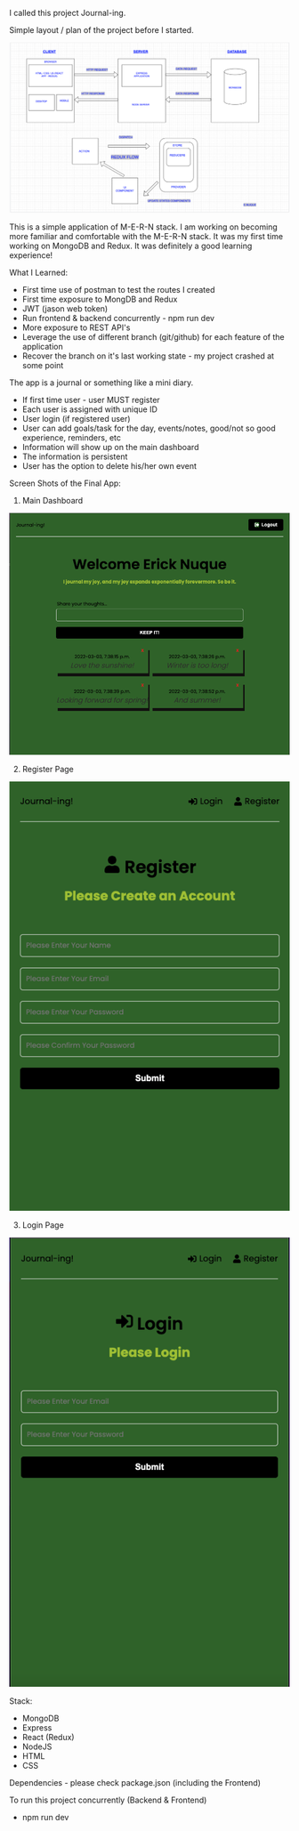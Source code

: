 I called this project Journal-ing. 

Simple layout / plan of the project before I started.

!["PlanLayout"](https://github.com/enukeWebDev/MERN_App/blob/main/frontend/asset/Plan:Layout.png?raw=true)

This is a simple application of M-E-R-N stack. I am working on becoming more familiar and comfortable with the M-E-R-N stack. It was my first time working on MongoDB and Redux. It was definitely a good learning experience!

What I Learned:
  - First time use of postman to test the routes I created
  - First time exposure to MongDB and Redux 
  - JWT (jason web token)
  - Run frontend & backend concurrently - npm run dev
  - More exposure to REST API's
  - Leverage the use of different branch (git/github) for each feature of the application 
  - Recover the branch on it's last working state - my project crashed at some point

The app is a journal or something like a mini diary. 
  - If first time user - user MUST register
  - Each user is assigned with unique ID
  - User login (if registered user)
  - User can add goals/task for the day, events/notes, good/not so good experience, reminders, etc
  - Information will show up on the main dashboard
  - The information is persistent
  - User has the option to delete his/her own event

Screen Shots of the Final App:

1. Main Dashboard

!["MainDashboard"](https://github.com/enukeWebDev/MERN_App/blob/main/frontend/asset/MainDashboard.png?raw=true)

2. Register Page

!["RegisterPage"](https://github.com/enukeWebDev/MERN_App/blob/main/frontend/asset/RegisterPage.png?raw=true)

3. Login Page

!["LoginPage"](https://github.com/enukeWebDev/MERN_App/blob/main/frontend/asset/LoginPage.png?raw=true)

Stack: 
  - MongoDB 
  - Express
  - React (Redux)
  - NodeJS
  - HTML
  - CSS

Dependencies -  please check package.json (including the Frontend)

To run this project concurrently (Backend & Frontend)
  - npm run dev


